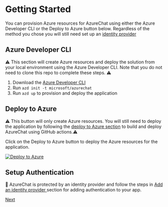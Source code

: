 # Getting Started

You can provision Azure resources for AzureChat using either the Azure Developer CLI or the Deploy to Azure button below. Regardless of the method you chose you will still need set up an [identity provider](./5-add-Identity.md)

## Azure Developer CLI

⚠️ This section will create Azure resources and deploy the solution from your local environment using the Azure Developer CLI. Note that you do not need to clone this repo to complete these steps. ⚠️

1. Download the [Azure Developer CLI](https://learn.microsoft.com/en-us/azure/developer/azure-developer-cli/overview)
1. Run `azd init -t microsoft/azurechat`
1. Run `azd up` to provision and deploy the application

## Deploy to Azure

⚠️ This button will only create Azure resources. You will still need to deploy the application by following the [deploy to Azure section](./4-deployto-azure.md) to build and deploy AzureChat using GitHub actions.⚠️

Click on the Deploy to Azure button to deploy the Azure resources for the application.

[![Deploy to Azure](https://aka.ms/deploytoazurebutton)](https://aka.ms/anzappazurechatgpt)

## Setup Authentication

🚨 AzureChat is protected by an identity provider and follow the steps in [Add an identity provider
](./5-add-Identity.md) section for adding authentication to your app.

[Next](/docs/3-run-locally.md)
